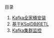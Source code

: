 目录

1. [Kafka全家桶安装](1-Kafka-installation.md)
2. [基于KSqlDB的ETL](2-KSQLDB.md)
3. [Kafka集群监控](3-Monitoring.md)

